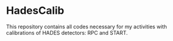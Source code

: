 # HadesCalib
This repository contains all codes necessary for my activities with calibrations of HADES detectors: RPC and START. 

